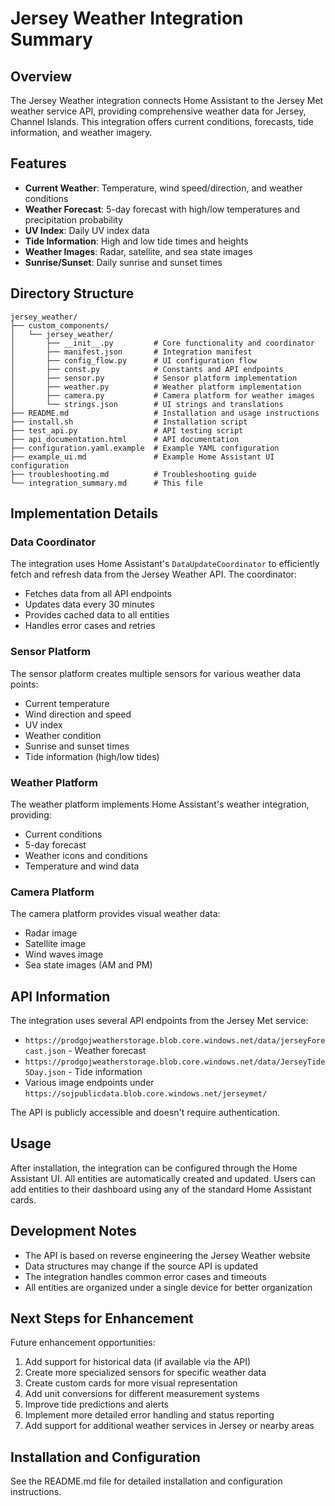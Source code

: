 # Jersey Weather Integration Summary

## Overview

The Jersey Weather integration connects Home Assistant to the Jersey Met weather service API, providing comprehensive weather data for Jersey, Channel Islands. This integration offers current conditions, forecasts, tide information, and weather imagery.

## Features

- **Current Weather**: Temperature, wind speed/direction, and weather conditions
- **Weather Forecast**: 5-day forecast with high/low temperatures and precipitation probability
- **UV Index**: Daily UV index data
- **Tide Information**: High and low tide times and heights
- **Weather Images**: Radar, satellite, and sea state images
- **Sunrise/Sunset**: Daily sunrise and sunset times

## Directory Structure

```
jersey_weather/
├── custom_components/
│   └── jersey_weather/
│       ├── __init__.py         # Core functionality and coordinator
│       ├── manifest.json       # Integration manifest
│       ├── config_flow.py      # UI configuration flow
│       ├── const.py            # Constants and API endpoints
│       ├── sensor.py           # Sensor platform implementation
│       ├── weather.py          # Weather platform implementation 
│       ├── camera.py           # Camera platform for weather images
│       └── strings.json        # UI strings and translations
├── README.md                   # Installation and usage instructions
├── install.sh                  # Installation script
├── test_api.py                 # API testing script
├── api_documentation.html      # API documentation
├── configuration.yaml.example  # Example YAML configuration
├── example_ui.md               # Example Home Assistant UI configuration
├── troubleshooting.md          # Troubleshooting guide
└── integration_summary.md      # This file
```

## Implementation Details

### Data Coordinator

The integration uses Home Assistant's `DataUpdateCoordinator` to efficiently fetch and refresh data from the Jersey Weather API. The coordinator:

- Fetches data from all API endpoints
- Updates data every 30 minutes
- Provides cached data to all entities
- Handles error cases and retries

### Sensor Platform

The sensor platform creates multiple sensors for various weather data points:

- Current temperature
- Wind direction and speed
- UV index
- Weather condition
- Sunrise and sunset times
- Tide information (high/low tides)

### Weather Platform

The weather platform implements Home Assistant's weather integration, providing:

- Current conditions
- 5-day forecast
- Weather icons and conditions
- Temperature and wind data

### Camera Platform

The camera platform provides visual weather data:

- Radar image
- Satellite image
- Wind waves image
- Sea state images (AM and PM)

## API Information

The integration uses several API endpoints from the Jersey Met service:

- `https://prodgojweatherstorage.blob.core.windows.net/data/jerseyForecast.json` - Weather forecast
- `https://prodgojweatherstorage.blob.core.windows.net/data/JerseyTide5Day.json` - Tide information
- Various image endpoints under `https://sojpublicdata.blob.core.windows.net/jerseymet/`

The API is publicly accessible and doesn't require authentication.

## Usage

After installation, the integration can be configured through the Home Assistant UI. All entities are automatically created and updated. Users can add entities to their dashboard using any of the standard Home Assistant cards.

## Development Notes

- The API is based on reverse engineering the Jersey Weather website
- Data structures may change if the source API is updated
- The integration handles common error cases and timeouts
- All entities are organized under a single device for better organization

## Next Steps for Enhancement

Future enhancement opportunities:

1. Add support for historical data (if available via the API)
2. Create more specialized sensors for specific weather data
3. Create custom cards for more visual representation
4. Add unit conversions for different measurement systems
5. Improve tide predictions and alerts
6. Implement more detailed error handling and status reporting
7. Add support for additional weather services in Jersey or nearby areas

## Installation and Configuration

See the README.md file for detailed installation and configuration instructions.
